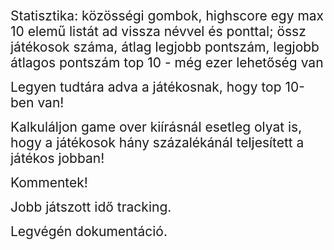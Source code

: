 <span style="font-size: 1.5em;"> Statisztika: közösségi gombok, highscore egy max 10 elemű listát ad vissza névvel és ponttal; össz játékosok száma, átlag legjobb pontszám, legjobb átlagos pontszám top 10 - még ezer lehetőség van

<span style="font-size: 1.5em;"> Legyen tudtára adva a játékosnak, hogy top 10-ben van!  

<span style="font-size: 1.5em;"> Kalkuláljon game over kiírásnál esetleg olyat is, hogy a játékosok hány százalékánál teljesített a játékos jobban!  

<span style="font-size: 1.5em;"> Kommentek!

<span style="font-size: 1.5em;"> Jobb játszott idő tracking.

<span style="font-size: 1.5em;"> Legvégén dokumentáció.